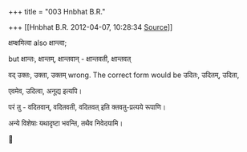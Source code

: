 +++
title = "003 Hnbhat B.R."

+++
[[Hnbhat B.R.	2012-04-07, 10:28:34 [Source](https://groups.google.com/g/samskrita/c/wapmOQK4j0g)]]



क्षम्क्षमित्वा also क्षान्त्वा;

  

but क्षान्तः, क्षान्तम्, क्षान्तवान् - क्षान्तवती, क्षान्तवत्

  

वद् उक्तः, उक्ता, उक्तम् wrong. The correct form would be उदितः, उदितम्, उदिता,

  

एवमेव, उदित्वा, अनूद्य इत्यपि।

  

परं तु - वदितवान्, वदितवती, वदितवत् इति क्तवतु-प्रत्यये रूपाणि।

  

  

अन्ये विशेषाः यथादृष्टा भवन्ति, तथैव निवेदयामि।



